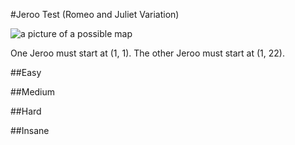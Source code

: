 #Jeroo Test (Romeo and Juliet Variation)

![a picture of a possible map]()

One Jeroo must start at (1, 1). The other Jeroo must start at (1, 22).

##Easy


##Medium


##Hard


##Insane

